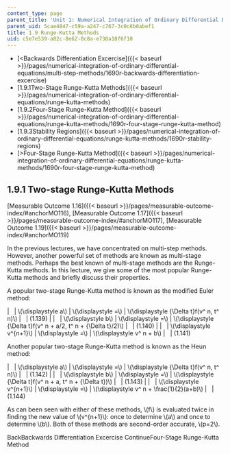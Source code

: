 ```yaml
---
content_type: page
parent_title: 'Unit 1: Numerical Integration of Ordinary Differential Equations'
parent_uid: 5cae4847-c59a-a247-c767-3c0c6b0abef1
title: 1.9 Runge-Kutta Methods
uid: c5e7e539-a82c-8e62-0c8a-e738a18f6f10
---
```


*   [<Backwards Differentiation Excercise]({{< baseurl >}}/pages/numerical-integration-of-ordinary-differential-equations/multi-step-methods/1690r-backwards-differentiation-excercise)
*   [1.9.1Two-Stage Runge-Kutta Methods]({{< baseurl >}}/pages/numerical-integration-of-ordinary-differential-equations/runge-kutta-methods)
*   [1.9.2Four-Stage Runge-Kutta Method]({{< baseurl >}}/pages/numerical-integration-of-ordinary-differential-equations/runge-kutta-methods/1690r-four-stage-runge-kutta-method)
*   [1.9.3Stability Regions]({{< baseurl >}}/pages/numerical-integration-of-ordinary-differential-equations/runge-kutta-methods/1690r-stability-regions)
*   [\>Four-Stage Runge-Kutta Method]({{< baseurl >}}/pages/numerical-integration-of-ordinary-differential-equations/runge-kutta-methods/1690r-four-stage-runge-kutta-method)

1.9.1 Two-stage Runge-Kutta Methods
-----------------------------------

[Measurable Outcome 1.16]({{< baseurl >}}/pages/measurable-outcome-index/#anchorMO116), [Measurable Outcome 1.17]({{< baseurl >}}/pages/measurable-outcome-index/#anchorMO117), [Measurable Outcome 1.19]({{< baseurl >}}/pages/measurable-outcome-index/#anchorMO119)

In the previous lectures, we have concentrated on multi-step methods. However, another powerful set of methods are known as multi-stage methods. Perhaps the best known of multi-stage methods are the Runge-Kutta methods. In this lecture, we give some of the most popular Runge-Kutta methods and briefly discuss their properties.

A popular two-stage Runge-Kutta method is known as the modified Euler method:

| &nbsp; | \\(\\displaystyle a\\) | \\(\\displaystyle =\\) | \\(\\displaystyle {\\Delta t}f(v^ n, t^ n)\\) | &nbsp; | (1.139) |
| &nbsp; | \\(\\displaystyle b\\) | \\(\\displaystyle =\\) | \\(\\displaystyle {\\Delta t}f(v^ n + a/2, t^ n + {\\Delta t}/2)\\) | &nbsp; | (1.140) |
| &nbsp; | \\(\\displaystyle v^{n+1}\\) | \\(\\displaystyle =\\) | \\(\\displaystyle v^ n + b\\) | &nbsp; | (1.141) 

Another popular two-stage Runge-Kutta method is known as the Heun method:

| &nbsp; | \\(\\displaystyle a\\) | \\(\\displaystyle =\\) | \\(\\displaystyle {\\Delta t}f(v^ n, t^ n)\\) | &nbsp; | (1.142) |
| &nbsp; | \\(\\displaystyle b\\) | \\(\\displaystyle =\\) | \\(\\displaystyle {\\Delta t}f(v^ n + a, t^ n + {\\Delta t})\\) | &nbsp; | (1.143) |
| &nbsp; | \\(\\displaystyle v^{n+1}\\) | \\(\\displaystyle =\\) | \\(\\displaystyle v^ n + \\frac{1}{2}(a+b)\\) | &nbsp; | (1.144) 

As can been seen with either of these methods, \\(f\\) is evaluated twice in finding the new value of \\(v^{n+1}\\): once to determine \\(a\\) and once to determine \\(b\\). Both of these methods are second-order accurate, \\(p=2\\).

BackBackwards Differentiation Excercise ContinueFour-Stage Runge-Kutta Method